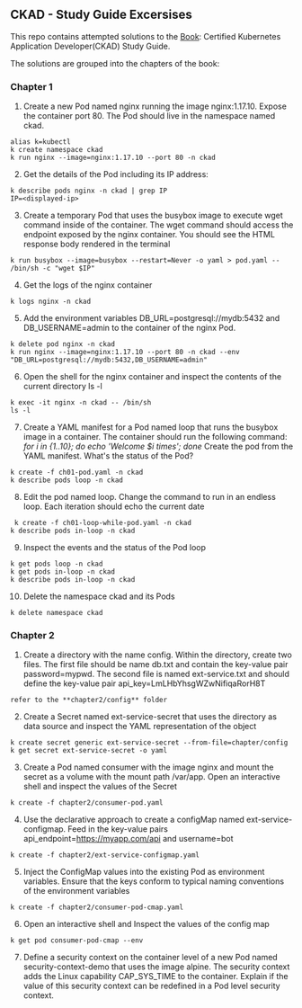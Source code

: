 ## CKAD - Study Guide Excersises
This repo contains attempted solutions to the [Book](https://a.co/d/dIgSeRU): Certified Kubernetes Application Developer(CKAD) Study Guide.

The solutions are grouped into the chapters of the book:

### Chapter 1
1. Create a new Pod named nginx running the image nginx:1.17.10. Expose the container port 80. The Pod should live in the namespace named ckad.

```shell
alias k=kubectl
k create namespace ckad
k run nginx --image=nginx:1.17.10 --port 80 -n ckad
```

2. Get the details of the Pod including its IP address:

```shell
k describe pods nginx -n ckad | grep IP
IP=<displayed-ip>
```

3. Create a temporary Pod that uses the busybox image to execute wget command inside of the container. The wget command should access the endpoint exposed by the nginx container. You should see the HTML response body rendered in the terminal

```shell
k run busybox --image=busybox --restart=Never -o yaml > pod.yaml -- /bin/sh -c "wget $IP"
```

4. Get the logs of the nginx container

```shell
k logs nginx -n ckad
```

5. Add the environment variables DB_URL=postgresql://mydb:5432 and DB_USERNAME=admin to the container of the nginx Pod.

```shell
k delete pod nginx -n ckad
k run nginx --image=nginx:1.17.10 --port 80 -n ckad --env "DB_URL=postgresql://mydb:5432,DB_USERNAME=admin"

```

6. Open the shell for the nginx container and inspect the contents of the current directory ls -l
```shell
k exec -it nginx -n ckad -- /bin/sh
ls -l
```

7. Create a YAML manifest for a Pod named loop that runs the busybox image in a container. The container should run the following command: *for i in {1..10}; do echo 'Welcome $i times'; done*
Create the pod from the YAML manifest. What's the status of the Pod?

```shell
k create -f ch01-pod.yaml -n ckad
k describe pods loop -n ckad
```

8. Edit the pod named loop. Change the command to run in an endless loop. Each iteration should echo the current date
```shell
 k create -f ch01-loop-while-pod.yaml -n ckad
k describe pods in-loop -n ckad
```

9. Inspect the events and the status of the Pod loop

```shell
k get pods loop -n ckad
k get pods in-loop -n ckad
k describe pods in-loop -n ckad
```

10. Delete the namespace ckad and its Pods

```shell
k delete namespace ckad
```


### Chapter 2
1. Create a directory with the name config. Within the directory, create two files. The first file should be name db.txt and contain the key-value pair password=mypwd. The second file is named ext-service.txt and should define the key-value pair api_key=LmLHbYhsgWZwNifiqaRorH8T

```code
refer to the **chapter2/config** folder
```

2. Create a Secret named ext-service-secret that uses the directory as data source and inspect the YAML representation of the object

```shell
k create secret generic ext-service-secret --from-file=chapter/config
k get secret ext-service-secret -o yaml
```

3. Create a Pod named consumer with the image nginx and mount the secret as a volume with the mount path /var/app. Open an interactive shell and inspect the values of the Secret

```shell
k create -f chapter2/consumer-pod.yaml
```

4. Use the declarative approach to create a configMap named ext-service-configmap. Feed in the key-value pairs api_endpoint=https://myapp.com/api and username=bot

```shell
k create -f chapter2/ext-service-configmap.yaml
```

5. Inject the ConfigMap values into the existing Pod as environment variables. Ensure that the keys conform to typical naming conventions of the environment variables

```shell
k create -f chapter2/consumer-pod-cmap.yaml
```

6. Open an interactive shell and Inspect the values of the config map
```shell
k get pod consumer-pod-cmap --env
```

7. Define a security context on the container level of a new Pod named security-context-demo that uses the image alpine. The security context adds the Linux capability CAP_SYS_TIME to the container. Explain if the value of this security context can be redefined in a Pod level security context.
